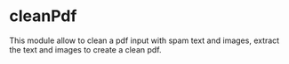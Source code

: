 # cleanPdf

This module allow to clean a pdf input with spam text and images, extract the text and images
to create a clean pdf. 